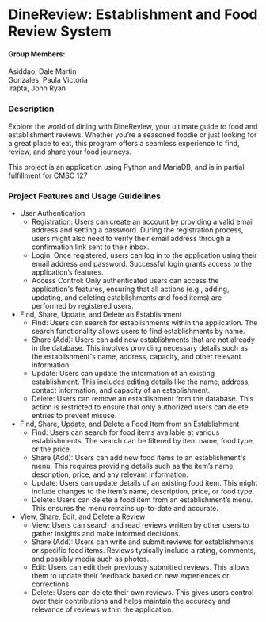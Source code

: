 # DineReview: Establishment and Food Review System
#### Group Members:
Asiddao, Dale Martin <br/>
Gonzales, Paula Victoria <br/>
Irapta, John Ryan <br/>

### Description
Explore the world of dining with DineReview, your ultimate guide to food and establishment reviews. Whether you’re a seasoned foodie or just looking for a great place to eat, this program offers a seamless experience to find, review, and share your food journeys. <br/>

This project is an application using Python and MariaDB, and is in partial fulfillment for CMSC 127 <br/>

### Project Features and Usage Guidelines
 - User Authentication
    - Registration: Users can create an account by providing a valid email address and setting a password. During the registration process, users might also need to verify their email address through a confirmation link sent to their inbox.
    - Login: Once registered, users can log in to the application using their email address and password. Successful login grants access to the application’s features.
    - Access Control: Only authenticated users can access the application's features, ensuring that all actions (e.g., adding, updating, and deleting establishments and food items) are performed by registered users.
 - Find, Share, Update, and Delete an Establishment
    - Find: Users can search for establishments within the application. The search functionality allows users to find establishments by name.
    - Share (Add): Users can add new establishments that are not already in the database. This involves providing necessary details such as the establishment's name, address, capacity, and other relevant information.
    - Update: Users can update the information of an existing establishment. This includes editing details like the name, address, contact information, and capacity of an establishment.
    - Delete: Users can remove an establishment from the database. This action is restricted to ensure that only authorized users can delete entries to prevent misuse.
 - Find, Share, Update, and Delete a Food Item from an Establishment
    - Find: Users can search for food items available at various establishments. The search can be filtered by item name, food type, or the price.
    - Share (Add): Users can add new food items to an establishment's menu. This requires providing details such as the item’s name, description, price, and any relevant information.
    - Update: Users can update details of an existing food item. This might include changes to the item’s name, description, price, or food type.
    - Delete: Users can delete a food item from an establishment’s menu. This ensures the menu remains up-to-date and accurate.
 - View, Share, Edit, and Delete a Review
    - View: Users can search and read reviews written by other users to gather insights and make informed decisions.
    - Share (Add): Users can write and submit reviews for establishments or specific food items. Reviews typically include a rating, comments, and possibly media such as photos.
    - Edit: Users can edit their previously submitted reviews. This allows them to update their feedback based on new experiences or corrections.
    - Delete: Users can delete their own reviews. This gives users control over their contributions and helps maintain the accuracy and relevance of reviews within the application.